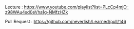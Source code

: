 Lecture : https://www.youtube.com/playlist?list=PLcCp4mjO-z98WAu4sd0eVha1g-NMfzHZk

Pull Request : https://github.com/neverlish/Learned/pull/146
